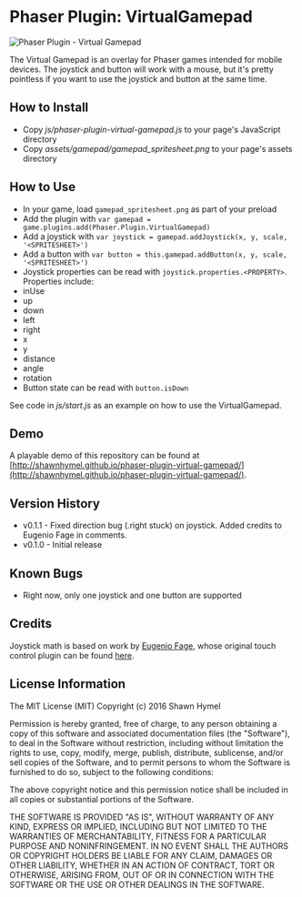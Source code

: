 Phaser Plugin: VirtualGamepad
=============================

![Phaser Plugin - Virtual Gamepad](https://cloud.githubusercontent.com/assets/5232145/14267007/e6b2ad2a-fa89-11e5-9e5a-7a39488f3adb.png)

The Virtual Gamepad is an overlay for Phaser games intended for mobile devices. The joystick and button will work with a mouse, but it's pretty pointless if you want to use the joystick and button at the same time.

How to Install
--------------

 * Copy *js/phaser-plugin-virtual-gamepad.js* to your page's JavaScript directory
 * Copy *assets/gamepad/gamepad_spritesheet.png* to your page's assets directory

How to Use
----------

 * In your game, load `gamepad_spritesheet.png` as part of your preload
 * Add the plugin with `var gamepad = game.plugins.add(Phaser.Plugin.VirtualGamepad)`
 * Add a joystick with `var joystick = gamepad.addJoystick(x, y, scale, '<SPRITESHEET>')`
 * Add a button with `var button = this.gamepad.addButton(x, y, scale, '<SPRITESHEET>')`
 * Joystick properties can be read with `joystick.properties.<PROPERTY>`. Properties include:
  * inUse
  * up
  * down
  * left
  * right
  * x
  * y
  * distance
  * angle
  * rotation
 * Button state can be read with `button.isDown`
 
See code in *js/start.js* as an example on how to use the VirtualGamepad.

Demo
----

A playable demo of this repository can be found at [http://shawnhymel.github.io/phaser-plugin-virtual-gamepad/](http://shawnhymel.github.io/phaser-plugin-virtual-gamepad/).

Version History
---------------

 * v0.1.1 - Fixed direction bug (.right stuck) on joystick. Added credits to Eugenio Fage in comments.
 * v0.1.0 - Initial release

Known Bugs
----------

 * Right now, only one joystick and one button are supported
 
Credits
-------

Joystick math is based on work by [Eugenio Fage](https://github.com/Gamegur-us), whose original touch control plugin can be found [here](https://github.com/Gamegur-us/phaser-touch-control-plugin).
 
License Information
-------------------

The MIT License (MIT)
Copyright (c) 2016 Shawn Hymel

Permission is hereby granted, free of charge, to any person obtaining a copy of this software and associated documentation files (the "Software"), to deal in the Software without restriction, including without limitation the rights to use, copy, modify, merge, publish, distribute, sublicense, and/or sell copies of the Software, and to permit persons to whom the Software is furnished to do so, subject to the following conditions:

The above copyright notice and this permission notice shall be included in all copies or substantial portions of the Software.

THE SOFTWARE IS PROVIDED "AS IS", WITHOUT WARRANTY OF ANY KIND, EXPRESS OR IMPLIED, INCLUDING BUT NOT LIMITED TO THE WARRANTIES OF MERCHANTABILITY, FITNESS FOR A PARTICULAR PURPOSE AND NONINFRINGEMENT. IN NO EVENT SHALL THE AUTHORS OR COPYRIGHT HOLDERS BE LIABLE FOR ANY CLAIM, DAMAGES OR OTHER LIABILITY, WHETHER IN AN ACTION OF CONTRACT, TORT OR OTHERWISE, ARISING FROM, OUT OF OR IN CONNECTION WITH THE SOFTWARE OR THE USE OR OTHER DEALINGS IN THE SOFTWARE.